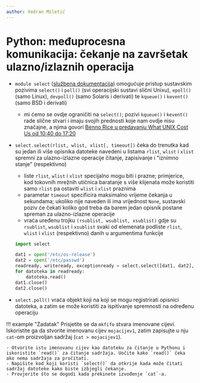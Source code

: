 ```yaml
---
author: Vedran Miletić
---
```


# Python: međuprocesna komunikacija: čekanje na završetak ulazno/izlaznih operacija

- `module select` ([službena dokumentacija](https://docs.python.org/3/library/select.html)) omogućuje pristup sustavskim pozivima `select()` i `poll()` (svi operacijski sustavi slični Unixu), `epoll()` (samo Linux), `devpoll()` (samo Solaris i derivati) te `kqueue()` i `kevent()` (samo BSD i derivati)

    - mi ćemo se ovdje ograničiti na `select()`; pozivi `kqueue()` i `kevent()` rade slične stvari i imaju svojih prednosti koje nam ovdje nisu značajne, a njima govori [Benno Rice u predavanju What UNIX Cost Us od 10:40 do 17:20](https://youtu.be/9-IWMbJXoLM?t=640)

- `select.select(rlist, wlist, xlist[, timeout])` čeka do trenutka kad su jedan ili više opisnika datoteke navedeni u listama `rlist`, `wlist` i `xlist` spremni za ulazno-izlazne operacije čitanje, zapisivanje i "iznimno stanje" (respektivno)

    - liste `rlist`, `wlist` i `xlist` specijalno mogu biti i prazne; primjerice, kod tokovnih mrežnih utičnica baratanje s više klijenata može koristiti samo `rlist` pa ostaviti `wlist` i `xlist` praznima
    - parametar `timeout` specificira maksimalno vrijeme čekanja u sekundama; ukoliko nije naveden ili ima vrijednost `None`, sustavski poziv će čekati koliko god treba da barem jedan opisnik postane spreman za ulazno-izlazne operacije
    - vraća uređenu trojku `(rsublist, wsublist, xsublist)` gdje su `rsublist`, `wsublist` i `xsublist` svaki od elemenata podliste `rlist`, `wlist` i `xlist` (respektivno) danih u argumentima funkcije

    ``` python
    import select

    dat1 = open('/etc/os-release')
    dat2 = open('/etc/passwd')
    readready, writeready, exceptionready = select.select([dat1, dat2], [], []) # vraća ([dat1, dat2], [], [])
    for datoteka in readready:
        datoteka.read()
    dat1.close()
    dat2.close()
    ```

- `select.poll()` vraća objekt koji na koji se mogu registrirati opisnici datoteka, a zatim se može koristiti za ispitivanje spremnosti na određenu operaciju

!!! example "Zadatak"
    Prisjetite se da `mkfifo` stvara imenovane cijevi. Iskoristite ga da stvorite imenovanu cijev `mojacijev1`, zatim zapisujte u nju `cat`-om proizvoljan sadržaj (`cat > mojacijev1`).

    - Otvorite istu imenovanu cijev kao datoteku za čitanje u Pythonu i iskoristite `read()` za čitanje sadržaja. Uočite kako `read()` čeka ako nema sadržaja za pročitati.
    - Napišite kod koji koristi `select()` da otkrije kada može čitati sadržaj datoteke kako biste izbjegli čekanje.
    - Provjerite što se dogodi kada prekinete izvođenje `cat`-a.
